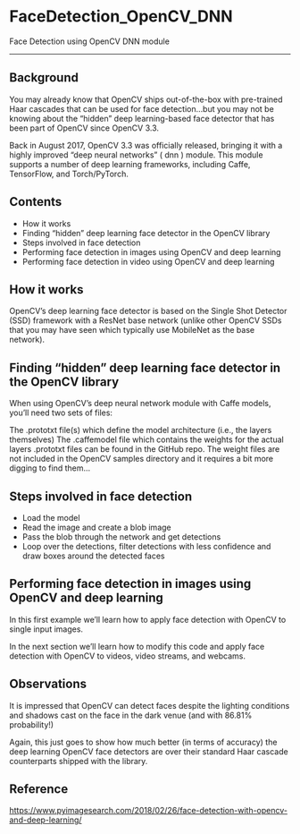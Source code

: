 # FaceDetection_OpenCV_DNN
Face Detection using OpenCV DNN module

---

## Background

You may already know that OpenCV ships out-of-the-box with pre-trained Haar cascades that can be used for face detection…but you may not be knowing about the “hidden” deep learning-based face detector that has been part of OpenCV since OpenCV 3.3.

Back in August 2017, OpenCV 3.3 was officially released, bringing it with a highly improved “deep neural networks” ( dnn ) module. This module supports a number of deep learning frameworks, including Caffe, TensorFlow, and Torch/PyTorch.

## Contents

* How it works
* Finding “hidden” deep learning face detector in the OpenCV library
* Steps involved in face detection
* Performing face detection in images using OpenCV and deep learning
* Performing face detection in video using OpenCV and deep learning

## How it works

OpenCV’s deep learning face detector is based on the Single Shot Detector (SSD) framework with a ResNet base network (unlike other OpenCV SSDs that you may have seen which typically use MobileNet as the base network).

## Finding “hidden” deep learning face detector in the OpenCV library

When using OpenCV’s deep neural network module with Caffe models, you’ll need two sets of files:

The .prototxt file(s) which define the model architecture (i.e., the layers themselves)
The .caffemodel file which contains the weights for the actual layers
.prototxt files can be found in the GitHub repo. The weight files are not included in the OpenCV samples directory and it requires a bit more digging to find them…

## Steps involved in face detection

* Load the model
* Read the image and create a blob image
* Pass the blob through the network and get detections
* Loop over the detections, filter detections with less confidence and draw boxes around the detected faces

## Performing face detection in images using OpenCV and deep learning

In this first example we’ll learn how to apply face detection with OpenCV to single input images.

In the next section we’ll learn how to modify this code and apply face detection with OpenCV to videos, video streams, and webcams.

## Observations

It is impressed that OpenCV can detect faces despite the lighting conditions and shadows cast on the face in the dark venue (and with 86.81% probability!)

Again, this just goes to show how much better (in terms of accuracy) the deep learning OpenCV face detectors are over their standard Haar cascade counterparts shipped with the library.

## Reference

https://www.pyimagesearch.com/2018/02/26/face-detection-with-opencv-and-deep-learning/
